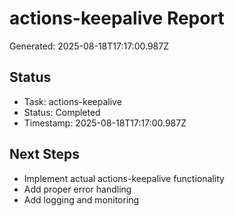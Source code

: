# actions-keepalive Report

Generated: 2025-08-18T17:17:00.987Z

## Status
- Task: actions-keepalive
- Status: Completed
- Timestamp: 2025-08-18T17:17:00.987Z

## Next Steps
- Implement actual actions-keepalive functionality
- Add proper error handling
- Add logging and monitoring
